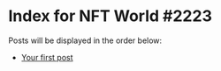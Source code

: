 # Index for NFT World #2223
Posts will be displayed in the order below:

- [Your first post](./001-first.md)

